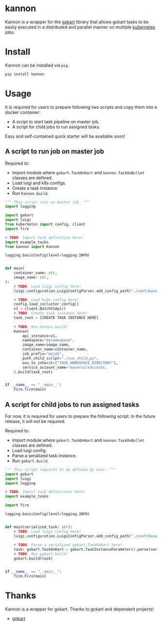 # kannon

Kannon is a wrapper for the [gokart](https://github.com/m3dev/gokart) library that allows gokart tasks to be easily executed in a distributed and parallel manner on multiple [kubernetes](https://kubernetes.io/) jobs.

# Install
Kannon can be installed via `pip`.

```bash
pip install kannon
```

# Usage
It is required for users to prepare following two scripts and copy them into a docker container:
- A script to start task pipeline on master job.
- A script for child jobs to run assigned tasks.

Easy and self-contained quick starter will be available soon!

## A script to run job on master job
Required to:
- Import module where `gokart.TaskOnKart` and `kannon.TaskOnBullet` classes are defined.
- Load luigi and k8s configs.
- Create a task instance.
- Run `Kannon.build`.

```python
""" This script runs on master job. """
import logging

import gokart
import luigi
from kubernetes import config, client
import fire

# TODO: Import task definition here!
import example_tasks
from kannon import Kannon

logging.basicConfig(level=logging.INFO)


def main(
    container_name: str,
    image_name: str,
):
    # TODO: Load luigi config here!
    luigi.configuration.LuigiConfigParser.add_config_path("./conf/base.ini")

    # TODO: Load kube config here!
    config.load_incluster_config()
    v1 = client.BatchV1Api()
    # TODO: Create task instance here!
    task_root = [CREATE TASK INSTANCE HERE]
    
    # TODO: Run Kannon.build!
    Kannon(
        api_instance=v1,
        namespace="mynamespace",
        image_name=image_name,
        container_name=container_name,
        job_prefix="myjob",
        path_child_script="./run_child.py",
        env_to_inherit=["TASK_WORKSPACE_DIRECTORY"],
        service_account_name="myserviceaccount,
    ).build(task_root)


if __name__ == "__main__":
    Fire.fire(main)
```

## A script for child jobs to run assigned tasks
For now, it is required for users to prepare the following script. In the future release, it will not be required.

Required to:
- Import module where `gokart.TaskOnKart` and `kannon.TaskOnBullet` classes are defined.
- Load luigi config.
- Parse a serialized task instance.
- Run `gokart.build`.

```python
""" This script requires to be defined by user. """
import gokart
import luigi
import logging

# TODO: Import task definitions here!
import example_tasks

import fire

logging.basicConfig(level=logging.INFO)


def main(serialized_task: str):
    # TODO: Load luigi config here!
    luigi.configuration.LuigiConfigParser.add_config_path("./conf/base.ini")
    
    # TODO: Parse a serialized gokart.TaskOnKart here!
    task: gokart.TaskOnKart = gokart.TaskInstanceParameter().parse(serialized_task)
    # TODO: Run gokart.build!
    gokart.build(task)


if __name__ == "__main__":
    fire.Fire(main)
```

# Thanks

Kannon is a wrapper for gokart. Thanks to gokart and dependent projects!

- [gokart](https://github.com/m3dev/gokart)
